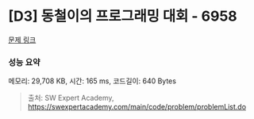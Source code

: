 # [D3] 동철이의 프로그래밍 대회 - 6958 

[문제 링크](https://swexpertacademy.com/main/code/problem/problemDetail.do?contestProbId=AWjlFcGK3dMDFAVT) 

### 성능 요약

메모리: 29,708 KB, 시간: 165 ms, 코드길이: 640 Bytes



> 출처: SW Expert Academy, https://swexpertacademy.com/main/code/problem/problemList.do